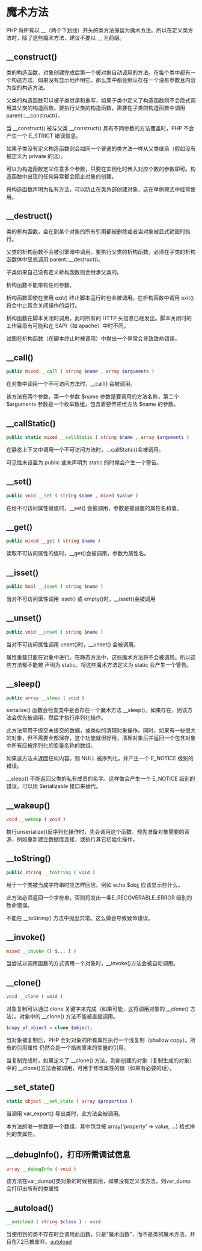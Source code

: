 # 魔术方法

PHP 将所有以 __（两个下划线）开头的类方法保留为魔术方法。所以在定义类方法时，除了这些魔术方法，建议不要以 __ 为前缀。

## __construct()

类的构造函数，对象创建完成后第一个被对象自动调用的方法。在每个类中都有一个构造方法，如果没有显示地声明它，那么类中都会默认存在一个没有参数且内容为空的构造方法。

父类的构造函数可以被子类继承和重写，如果子类中定义了构造函数则不会隐式调用其父类的构造函数。要执行父类的构造函数，需要在子类的构造函数中调用 parent::__construct()。

当 __construct() 被与父类 __construct() 具有不同参数的方法覆盖时，PHP 不会产生一个 E_STRICT 错误信息。

如果子类没有定义构造函数则会如同一个普通的类方法一样从父类继承（假如没有被定义为 private 的话）。

可以为构造函数定义任意多个参数，只要在实例化时传入对应个数的参数即可。构造函数中出现的任何异常都会阻止对象的创建。

将构造函数声明为私有方法，可以防止在类外部创建对象，这在单例模式中经常使用。

## __destruct()

类的析构函数，会在到某个对象的所有引用都被删除或者当对象被显式销毁时执行。

父类的析构函数不会被引擎暗中调用。要执行父类的析构函数，必须在子类的析构函数体中显式调用 parent::__destruct()。

子类如果自己没有定义析构函数则会继承父类的。

析构函数不能带有任何参数。

析构函数即使在使用 exit() 终止脚本运行时也会被调用。在析构函数中调用 exit() 将会中止其余关闭操作的运行。

析构函数在脚本关闭时调用，此时所有的 HTTP 头信息已经发出。脚本关闭时的工作目录有可能和在 SAPI（如 apache）中时不同。

试图在析构函数（在脚本终止时被调用）中抛出一个异常会导致致命错误。

## __call()

```php
public mixed __call ( string $name , array $arguments )
```

在对象中调用一个不可访问方法时，__call() 会被调用。

该方法有两个参数，第一个参数 $name 参数是要调用的方法名称，第二个 $arguments 参数是一个枚举数组，包含着要传递给方法 $name 的参数。

## __callStatic()

```php
public static mixed __callStatic ( string $name , array $arguments )
```

在静态上下文中调用一个不可访问方法时，__callStatic()会被调用。

可见性未设置为 public 或未声明为 static 的时候会产生一个警告。

## __set()

```php
public void __set ( string $name , mixed $value )
```

在给不可访问属性赋值时，__set() 会被调用，参数是被设置的属性名和值。


## __get()

```php
public mixed __get ( string $name )
```

读取不可访问属性的值时，__get()会被调用，参数为属性名。

## __isset()

```php
public bool __isset ( string $name )
```

当对不可访问属性调用 isset() 或 empty()时，__isset()会被调用

## __unset()

```php
public void __unset ( string $name )
```

当对不可访问属性调用 unset()时，__unset() 会被调用。

属性重载只能在对象中进行。在静态方法中，这些魔术方法将不会被调用。所以这些方法都不能被 声明为 static。将这些魔术方法定义为 static 会产生一个警告。

## __sleep()

```php
public array __sleep ( void )
```

serialize() 函数会检查类中是否存在一个魔术方法 __sleep()。如果存在，则该方法会优先被调用，然后才执行序列化操作。

此方法常用于提交未提交的数据，或类似的清理对象操作。同时，如果有一些很大的对象，但不需要全部保存，这个功能就很好用，清理对象后并返回一个包含对象中所有应被序列化的变量名称的数组。

如果该方法未返回任何内容，则 NULL 被序列化，并产生一个 E_NOTICE 级别的错误。

__sleep() 不能返回父类的私有成员的名字。这样做会产生一个 E_NOTICE 级别的错误。可以用 Serializable 接口来替代。

## __wakeup()

```php
void __wakeup ( void )
```

执行unserialize()反序列化操作时，先会调用这个函数，预先准备对象需要的资源，例如重新建立数据库连接，或执行其它初始化操作。

## __toString()

```php
public string __toString ( void )
```

用于一个类被当成字符串时应怎样回应。例如 echo $obj; 应该显示些什么。

此方法必须返回一个字符串，否则将发出一条E_RECOVERABLE_ERROR 级别的致命错误。

不能在 __toString() 方法中抛出异常。这么做会导致致命错误。

## __invoke()

```php
mixed __invoke ([ $... ] )
```

当尝试以调用函数的方式调用一个对象时，__invoke()方法会被自动调用。

## __clone()

```php
void __clone ( void )
```

对象复制可以通过 clone 关键字来完成（如果可能，这将调用对象的 __clone() 方法）。对象中的 __clone() 方法不能被直接调用。

```php
$copy_of_object = clone $object;
```

当对象被复制后，PHP 会对对象的所有属性执行一个浅复制（shallow copy）。所有的引用属性 仍然会是一个指向原来的变量的引用。

当复制完成时，如果定义了 __clone() 方法，则新创建的对象（复制生成的对象）中的 __clone()方法会被调用，可用于修改属性的值（如果有必要的话）。

## __set_state()

```php
static object __set_state ( array $properties )
```
当调用 var_export() 导出类时，此方法会被调用。

本方法的唯一参数是一个数组，其中包含按 array('property' => value, ...) 格式排列的类属性。

## __debugInfo()，打印所需调试信息

```php
array __debugInfo ( void )
```

该方法在var_dump()类对象的时候被调用，如果没有定义该方法，则var_dump会打印出所有的类属性

## __autoload()

```php
__autoload ( string $class ) : void
```

当使用到的类不存在时会调用此函数，只是“魔术函数”，而不是类的魔术方法，并且在7.2已被废弃。[autoload](../framework/autoload.md)